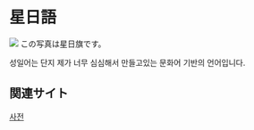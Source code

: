 # 星日語
![](/Images/Untitled.png)
この写真は星日旗です。

성일어는 단지 제가 너무 심심해서 만들고있는 문화어 기반의 언어입니다.
## 関連サイト
[사전](Dic/Conlang_1_dic.md)
